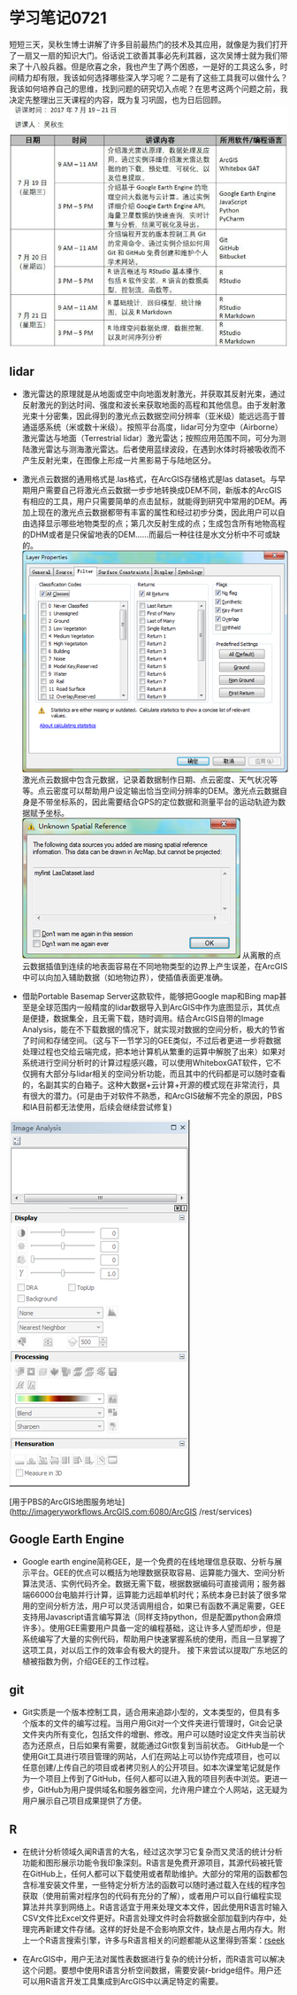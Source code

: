 # 学习笔记0721
短短三天，吴秋生博士讲解了许多目前最热门的技术及其应用，就像是为我们打开了一扇又一扇的知识大门。俗话说工欲善其事必先利其器，这次吴博士就为我们带来了十八般兵器。但是欣喜之余，我也产生了两个困惑，一是好的工具这么多，时间精力却有限，我该如何选择哪些深入学习呢？二是有了这些工具我可以做什么？我该如何培养自己的思维，找到问题的研究切入点呢？在思考这两个问题之前，我决定先整理出三天课程的内容，既为复习巩固，也为日后回顾。
    
![课程表](https://github.com/Ben5455/LearningNotes_0721-master/blob/master/Image/classeslist.jpg)


## lidar
- 激光雷达的原理就是从地面或空中向地面发射激光，并获取其反射光束，通过反射激光的到达时间、强度和波长来获取地面的高程和其他信息。由于发射激光束十分密集，因此得到的激光点云数据空间分辨率（亚米级）能远远高于普通遥感系统（米或数十米级）。按照平台高度，lidar可分为空中（Airborne）激光雷达与地面（Terrestrial lidar）激光雷达；按照应用范围不同，可分为测陆激光雷达与测海激光雷达。后者使用蓝绿波段，在遇到水体时将被吸收而不产生反射光束，在图像上形成一片黑影易于与陆地区分。

- 激光点云数据的通用格式是.las格式，在ArcGIS存储格式是las dataset。与早期用户需要自己将激光点云数据一步步地转换成DEM不同，新版本的ArcGIS有相应的工具，用户只需要简单的点击鼠标，就能得到研究中常用的DEM。再加上现在的激光点云数据都带有丰富的属性和经过初步分类，因此用户可以自由选择显示哪些地物类型的点；第几次反射生成的点；生成包含所有地物高程的DHM或者是只保留地表的DEM……而最后一种往往是水文分析中不可或缺的。
![显示类型](https://github.com/Ben5455/LearningNotes_0721-master/blob/master/Image/display_fliter.png)
激光点云数据中包含元数据，记录着数据制作日期、点云密度、天气状况等等。点云密度可以帮助用户设定输出恰当空间分辨率的DEM。激光点云数据自身是不带坐标系的，因此需要结合GPS的定位数据和测量平台的运动轨迹为数据赋予坐标。
![缺坐标](https://github.com/Ben5455/LearningNotes_0721-master/blob/master/Image/miss_spatial_reference.png)
从离散的点云数据插值到连续的地表面容易在不同地物类型的边界上产生误差，在ArcGIS中可以向加入辅助数据（如地物边界），使插值表面更准确。

- 借助Portable Basemap Server这款软件，能够把Google map和Bing map甚至是全球范围内一般精度的lidar数据导入到ArcGIS中作为底图显示，其优点是便捷，数据集全，且无需下载，随时调用。结合ArcGIS自带的Image Analysis，能在不下载数据的情况下，就实现对数据的空间分析，极大的节省了时间和存储空间。（这与下一节学习的GEE类似，不过后者更进一步将数据处理过程也交给云端完成，把本地计算机从繁重的运算中解脱了出来）如果对系统进行空间分析时的计算过程感兴趣，可以使用WhiteboxGAT软件，它不仅拥有大部分与lidar相关的空间分析功能，而且其中的代码都是可以随时查看的，名副其实的白箱子。这种大数据+云计算+开源的模式现在非常流行，具有很大的潜力。(可是由于对软件不熟悉，和ArcGIS破解不完全的原因，PBS和IA目前都无法使用，后续会继续尝试修复)

![图像分析](https://github.com/Ben5455/LearningNotes_0721-master/blob/master/Image/imageanalysis.png)


[用于PBS的ArcGIS地图服务地址](http://imageryworkflows.ArcGIS.com:6080/ArcGIS /rest/services)

## Google Earth Engine
- Google earth engine简称GEE，是一个免费的在线地理信息获取、分析与展示平台。GEE的优点可以概括为地理数据获取容易、运算能力强大、空间分析算法灵活、实例代码齐全。数据无需下载，根据数据编码可直接调用；服务器端66000台电脑并行计算，运算能力远超单机时代；系统本身已封装了很多常用的空间分析方法，用户可以灵活调用组合，如果已有函数不满足需要，GEE支持用Javascript语言编写算法（同样支持python，但是配置python会麻烦许多）。使用GEE需要用户具备一定的编程基础，这让许多人望而却步，但是系统编写了大量的实例代码，帮助用户快速掌握系统的使用，而且一旦掌握了这项工具，对以后工作的效率会有极大的提升。
接下来尝试以提取广东地区的植被指数为例，介绍GEE的工作过程。



## git
- Git实质是一个版本控制工具，适合用来追踪小型的，文本类型的，但具有多个版本的文件的编写过程。当用户用Git对一个文件夹进行管理时，Git会记录文件夹内所有变化，包括文件的增删、修改。用户可以随时设定文件夹当前状态为还原点，日后如果有需要，就能通过Git恢复到当前状态。
GitHub是一个使用Git工具进行项目管理的网站，人们在网站上可以协作完成项目，也可以任意创建/上传自己的项目或者拷贝别人的公开项目。如本次课堂笔记就是作为一个项目上传到了GitHub，任何人都可以进入我的项目列表中浏览。更进一步，GitHub为用户提供域名和服务器空间，允许用户建立个人网站，这无疑为用户展示自己项目成果提供了方便。


## R
- 在统计分析领域久闻R语言的大名，经过这次学习它复杂而又灵活的统计分析功能和图形展示功能令我印象深刻。R语言是免费开源项目，其源代码被托管在GitHub上，任何人都可以下载使用或者帮助维护。大部分的常用的函数都包含标准安装文件里，一些特定分析方法的函数可以随时通过载入在线的程序包获取（使用前需对程序包的代码有充分的了解），或者用户可以自行编程实现算法并共享到网络上。R语言适宜于用来处理文本文件，因此使用R语言时输入CSV文件比Excel文件更好。R语言处理文件时会将数据全部加载到内存中，处理完再新建文件存储。这样的好处是不会影响原文件，缺点是占用内存大。附上一个R语言搜索引擎，许多与R语言相关的问题都能从这里得到答案：[rseek](http://rseek.org/)

- 在ArcGIS中，用户无法对属性表数据进行复杂的统计分析，而R语言可以解决这个问题。要想中使用R语言分析空间数据，需要安装r-bridge组件。用户还可以用R语言开发工具集成到ArcGIS中以满足特定的需要。


